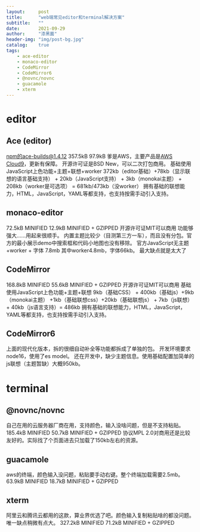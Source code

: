 ```yaml
---
layout:     post
title:      "web端常见editor和terminal解决方案"
subtitle:   ""
date:       2021-09-29
author:     "漆黑菌"
header-img: "img/post-bg.jpg"
catalog:    true
tags:
    - ace-editor
    - monaco-editor
    - CodeMirror
    - CodeMirror6
    - @novnc/novnc
    - guacamole
    - xterm
---
```


# editor
## Ace (editor)
npm的ace-builds@1.4.12  357.5kB 97.9kB
爹是AWS，主要产品是[AWS Cloud9](https://aws.amazon.com/cn/cloud9/)，更新有保障。
开源许可证是BSD New，可以二次打包商用。
基础使用JavaScript上色功能+主题+联想+worker
372kb（editor基础）+78kb（显示联想的语言基础支持） + 20kb（JavaScript支持） + 3kb（monokai主题） + 208kb（worker是可选项） = 681kb/473kb（没worker）
拥有基础的联想能力，HTML，JavaScript，YAML等都支持，也支持按需手动引入支持。

## monaco-editor
72.5kB MINIFIED
12.9kB MINIFIED + GZIPPED
开源许可证MIT可以商用
功能够强大……用起来很顺手。
内置主题比较少（目测第三方一车），而且没有分包。官方的最小展示demo中搜索框和代码小地图也没有移除。
官方JavaScript无主题+worker + 字体 7.8mb 其中worker4.8mb，字体66kb。
最大缺点就是太大了

## CodeMirror
168.8kB MINIFIED
55.6kB MINIFIED + GZIPPED
开源许可证MIT可以商用
基础使用JavaScript上色功能+主题+联想
9kb（基础CSS） + 400kb（基础js）+9kb（monokai主题） +1kb（基础联想css）+20kb（基础联想js） + 7kb（js联想）+ 40kb（js语言支持）= 486kb
拥有基础的联想能力，HTML，JavaScript，YAML等都支持，也支持按需手动引入支持。

## CodeMirror6
上面的现代化版本，拆的很细自动补全等功能都拆成了单独的包。
开发环境要求node16，使用了es model。
还在开发中，缺少主题信息。使用基础配置加简单的js联想（主题暂缺）大概950kb。

# terminal
## @novnc/novnc
自己在用的云服务器厂商在用，支持颜色，输入没啥问题，但是不支持粘贴。
185.4kB MINIFIED
50.7kB MINIFIED + GZIPPED
协议MPL 2.0对商用还是比较友好的。实际找了个页面进去只加载了150kb左右的资源。

## guacamole
aws的终端，颜色输入没问题，粘贴要手动右键。整个终端加载需要2.5mb。
63.9kB MINIFIED
18.7kB MINIFIED + GZIPPED

## xterm
阿里云和腾讯云都用的这款，算业界优选了吧。颜色输入复制粘贴啥的都没问题。唯一缺点稍微有点大。
327.2kB MINIFIED
71.2kB MINIFIED + GZIPPED
